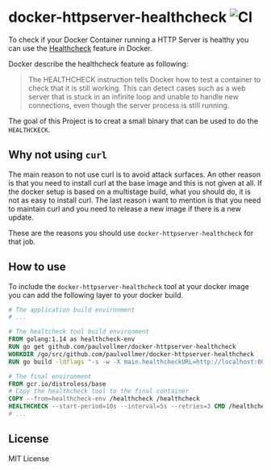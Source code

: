 # docker-httpserver-healthcheck ![CI](https://github.com/paulvollmer/docker-httpserver-healthcheck/workflows/CI/badge.svg)

To check if your Docker Container running a HTTP Server is healthy you can use the [Healthcheck](https://docs.docker.com/engine/reference/builder/#healthcheck) feature in Docker.    

Docker describe the healthcheck feature as following:

> The HEALTHCHECK instruction tells Docker how to test a container to check that it is still working.
> This can detect cases such as a web server that is stuck in an infinite loop and unable to handle new connections, even though the server process is still running.

The goal of this Project is to creat a small binary that can be used to do the `HEALTHCKECK`.

## Why not using `curl`

The main reason to not use curl is to avoid attack surfaces. An other reason is that you need to install curl at the base image and this is not given at all. 
If the docker setup is based on a multistage build, what you should do, it is not as easy to install curl. 
The last reason i want to mention is that you need to maintain curl and you need to release a new image if there is a new update.

These are the reasons you should use `docker-httpserver-healthcheck` for that job. 

## How to use

To include the `docker-httpserver-healthcheck` tool at your docker image you can add the following layer to your docker build.

```dockerfile
# The application build environment
# ...

# The healtcheck tool build environment 
FROM golang:1.14 as healthcheck-env
RUN go get github.com/paulvollmer/docker-httpserver-healthcheck
WORKDIR /go/src/github.com/paulvollmer/docker-httpserver-healthcheck
RUN go build -ldflags "-s -w -X main.healthcheckURL=http://localhost:8080/check" -o /healthcheck

# The final environment
FROM gcr.io/distroless/base
# Copy the healthcheck tool to the final container
COPY --from=healthcheck-env /healthcheck /healthcheck
HEALTHCHECK --start-period=10s --interval=5s --retries=3 CMD /healthcheck
# ...
```

## License

MIT License
